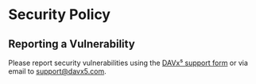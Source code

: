 # Security Policy

## Reporting a Vulnerability

Please report security vulnerabilities using the [DAVx⁵ support form](https://www.davx5.com/support) or via email to support@davx5.com.
